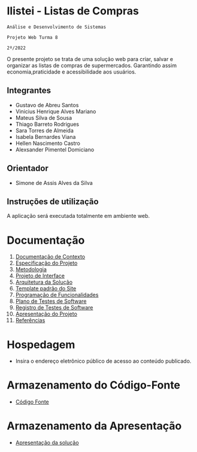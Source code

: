 # Ilistei - Listas de Compras

`Análise e Desenvolvimento de Sistemas`

`Projeto Web Turma 8`

`2º/2022`

O presente projeto se trata de uma solução web para criar, salvar e organizar as listas de compras de supermercados. Garantindo assim economia,praticidade e acessibilidade aos usuários.

## Integrantes

* Gustavo de Abreu Santos
* Vinicius Henrique Alves Mariano
* Mateus Silva de Sousa
* Thiago Barreto Rodrigues
* Sara Torres de Almeida
* Isabela Bernardes Viana
* Hellen Nascimento Castro
* Alexsander Pimentel Domiciano

## Orientador

* Simone de Assis Alves da Silva

## Instruções de utilização

A aplicação será executada totalmente em ambiente web.

# Documentação

<ol>
<li><a href="docs/01-Documentação de Contexto.md"> Documentação de Contexto</a></li>
<li><a href="docs/02-Especificação do Projeto.md"> Especificação do Projeto</a></li>
<li><a href="docs/03-Metodologia.md"> Metodologia</a></li>
<li><a href="docs/04-Projeto de Interface.md"> Projeto de Interface</a></li>
<li><a href="docs/05-Arquitetura da Solução.md"> Arquitetura da Solução</a></li>
<li><a href="docs/06-Template padrão do Site.md"> Template padrão do Site</a></li>
<li><a href="docs/07-Programação de Funcionalidades.md"> Programação de Funcionalidades</a></li>
<li><a href="docs/08-Plano de Testes de Software.md"> Plano de Testes de Software</a></li>
<li><a href="docs/09-Registro de Testes de Software.md"> Registro de Testes de Software</a></li>
<li><a href="docs/10-Apresentação do Projeto.md"> Apresentação do Projeto</a></li>
<li><a href="docs/11-Referências.md"> Referências</a></li>
</ol>

# Hospedagem

* Insira o endereço eletrônico público de acesso ao conteúdo publicado. 

# Armazenamento do Código-Fonte

* <a href="src/README.md">Código Fonte</a>

# Armazenamento da Apresentação

* <a href="presentation/README.md">Apresentação da solução</a>
